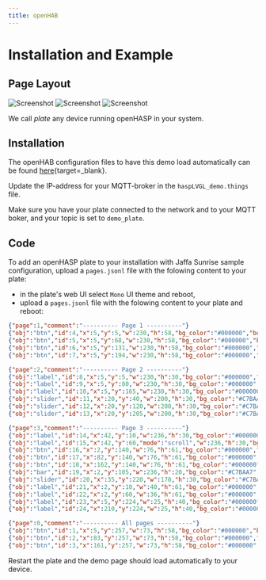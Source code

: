 ```yaml
---
title: openHAB
---
```


# Installation and Example

<h2>Page Layout</h2>

![Screenshot](../../assets/images/screenshots/demo_jaffa1.png)
![Screenshot](../../assets/images/screenshots/demo_jaffa2.png)
![Screenshot](../../assets/images/screenshots/demo_jaffa3.png)

We call _plate_ any device running openHASP in your system.

## Installation

The openHAB configuration files to have this demo load automatically can be found [here](https://github.com/HASwitchPlate/openHASP-demo){target=_blank}.

Update the IP-address for your MQTT-broker in the `haspLVGL_demo.things` file. 

Make sure you have your plate connected to the network and to your MQTT boker, and your topic is set to `demo_plate`.

## Code

To add an openHASP plate to your installation with Jaffa Sunrise sample configuration, upload a `pages.jsonl` file with the folowing content to your plate:

- in the plate's web UI select `Mono` UI theme and reboot,
- upload a `pages.jsonl` file with the folowing content to your plate and reboot:

```json linenums="1"
{"page":1,"comment":"---------- Page 1 ----------"}
{"obj":"btn","id":4,"x":5,"y":5,"w":230,"h":58,"bg_color":"#000000","border_color":"#FFAC00","border_width":2,"radius":10,"radius01":10,"radius02":10,"text":"Lights On","value_ofs_x":-85,"value_font":32,"value_str":"\uE6E8","value_color":"#B6B6B6","text_color":"#B6B6B6","text_font":24}
{"obj":"btn","id":5,"x":5,"y":68,"w":230,"h":58,"bg_color":"#000000","border_color":"#FFAC00","border_width":2,"radius":10,"radius01":10,"radius02":10,"text":"Daylight","value_ofs_x":-85,"value_font":32,"value_str":"\uE599","value_color":"#B6B6B6","text_color":"#B6B6B6","text_font":24}
{"obj":"btn","id":6,"x":5,"y":131,"w":230,"h":58,"bg_color":"#000000","border_color":"#FFAC00","border_width":2,"radius":10,"radius01":10,"radius02":10,"text":"Night","value_ofs_x":-85,"value_font":32,"value_str":"\uE594","value_color":"#B6B6B6","text_color":"#B6B6B6","text_font":24}
{"obj":"btn","id":7,"x":5,"y":194,"w":230,"h":58,"bg_color":"#000000","border_color":"#FFAC00","border_width":2,"radius":10,"radius01":10,"radius02":10,"text":"Lights Off","value_ofs_x":-85,"value_font":32,"value_str":"\uE335","value_color":"#B6B6B6","text_color":"#B6B6B6","text_font":24}

{"page":2,"comment":"---------- Page 2 ----------"}
{"obj":"label","id":8,"x":5,"y":5,"w":230,"h":30,"bg_color":"#000000","border_color":"#C7BAA7","border_width":0,"radius":10,"text":"Kitchen Dimmer","text_color":"#B6B6B6","text_font":24}
{"obj":"label","id":9,"x":5,"y":80,"w":230,"h":30,"bg_color":"#000000","border_color":"#C7BAA7","border_width":0,"radius":10,"text":"Dining Dimmer","text_color":"#B6B6B6","text_font":24}
{"obj":"label","id":10,"x":5,"y":165,"w":230,"h":30,"bg_color":"#000000","border_color":"#C7BAA7","border_width":0,"radius":10,"text":"Front Blinds","text_color":"#B6B6B6","text_font":24}
{"obj":"slider","id":11,"x":20,"y":40,"w":200,"h":30,"bg_color":"#C7BAA7","border_color":"#C7BAA7","border_width":0,"radius":15,"radius10":15,"radius20":20,"text_font":1,"val":80,"bg_color10":"#FFAC00","bg_color20":"#DC5C05"}
{"obj":"slider","id":12,"x":20,"y":120,"w":200,"h":30,"bg_color":"#C7BAA7","border_color":"#C7BAA7","border_width":0,"radius":15,"radius10":15,"radius20":20,"text_font":1,"val":65,"bg_color10":"#FFAC00","bg_color20":"#DC5C05"}
{"obj":"slider","id":13,"x":20,"y":205,"w":200,"h":30,"bg_color":"#C7BAA7","border_color":"#C7BAA7","border_width":0,"radius":15,"radius10":15,"radius20":20,"text_font":1,"val":25,"bg_color10":"#FFAC00","bg_color20":"#DC5C05"}

{"page":3,"comment":"---------- Page 3 ----------"}
{"obj":"label","id":14,"x":42,"y":10,"w":236,"h":30,"bg_color":"#000000","border_color":"#C7BAA7","border_width":0,"text":"Gold","text_color":"#C7BAA7","text_font":24}
{"obj":"label","id":15,"x":42,"y":60,"mode":"scroll","w":236,"h":30,"bg_color":"#000000","border_color":"#C7BAA7","border_width":0,"text":"Chet Faker","text_color":"#C7BAA7","text_font":24}
{"obj":"btn","id":16,"x":2,"y":140,"w":76,"h":61,"bg_color":"#000000","border_color":"#FFAC00","border_width":2,"radius":10,"radius10":10,"radius20":10,"text":"\uE4AE","text_color":"#C7BAA7","text_font":32}
{"obj":"btn","id":17,"x":82,"y":140,"w":76,"h":61,"bg_color":"#000000","border_color":"#FFAC00","border_width":2,"radius":10,"radius10":10,"radius20":10,"text":"\uE3E4","text_color":"#C7BAA7","text_font":32}
{"obj":"btn","id":18,"x":162,"y":140,"w":76,"h":61,"bg_color":"#000000","border_color":"#FFAC00","border_width":2,"radius":10,"radius10":10,"radius20":10,"text":"\uE4AD","text_color":"#C7BAA7","text_font":32}
{"obj":"bar","id":19,"x":2,"y":105,"w":236,"h":20,"bg_color":"#C7BAA7","border_color":"#C7BAA7","border_width":0,"radius":15,"radius10":15,"radius20":15,"text_font":1,"val":65,"bg_color10":"#FFAC00"}
{"obj":"slider","id":20,"x":35,"y":220,"w":170,"h":30,"bg_color":"#C7BAA7","border_color":"#C7BAA7","border_width":0,"radius":15,"radius10":15,"radius20":20,"text_font":1,"val":30,"bg_color10":"#FFAC00","bg_color20":"#DC5C05"}
{"obj":"label","id":21,"x":2,"y":10,"w":40,"h":61,"bg_color":"#000000","border_color":"#C7BAA7","border_width":0,"text":"\uE75A","text_color":"#C7BAA7","text_font":24}
{"obj":"label","id":22,"x":2,"y":60,"w":36,"h":61,"bg_color":"#000000","border_color":"#C7BAA7","border_width":0,"text":"\uE004","text_color":"#C7BAA7","text_font":24}
{"obj":"label","id":23,"x":5,"y":224,"w":25,"h":40,"bg_color":"#000000","border_color":"#C7BAA7","border_width":0,"text":"\uE75F","text_color":"#C7BAA7","text_font":24}
{"obj":"label","id":24,"x":210,"y":224,"w":25,"h":40,"bg_color":"#000000","border_color":"#C7BAA7","border_width":0,"text":"\uE57E","text_color":"#C7BAA7","text_font":24}

{"page":0,"comment":"---------- All pages ----------"}
{"obj":"btn","id":1,"x":5,"y":257,"w":73,"h":58,"bg_color":"#000000","border_color":"#C7BAA7","border_width":0,"radius":10,"radius10":10,"radius20":10,"text":"\uE04D","text_color":"#978B7D","text_font":32}
{"obj":"btn","id":2,"x":83,"y":257,"w":73,"h":58,"bg_color":"#000000","border_color":"#C7BAA7","border_width":0,"radius":10,"radius10":10,"radius20":10,"text":"\uE2DC","text_color":"#978B7D","text_font":32}
{"obj":"btn","id":3,"x":161,"y":257,"w":73,"h":58,"bg_color":"#000000","border_color":"#C7BAA7","border_width":0,"radius":10,"radius10":10,"radius20":10,"text":"\uE054","text_color":"#978B7D","text_font":32}
```

Restart the plate and the demo page should load automatically to your device.


